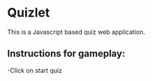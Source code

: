 # Quizlet
This is a Javascript based quiz web application.

## Instructions for gameplay:

-Click on start quiz